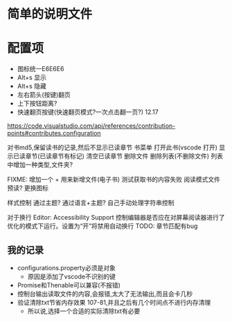 # 简单的说明文件

# 配置项
- 图标统一E6E6E6
- Alt+s 显示
- Alt+s 隐藏
- 左右箭头(按键)翻页 
- 上下按钮距离?
- 快速翻页按键(快速翻页模式?一次点击翻一页?)
12.17

https://code.visualstudio.com/api/references/contribution-points#contributes.configuration

对书md5,保留读书的记录,然后不显示已读章节
书菜单
	打开此书(vscode 打开)
	显示已读章节(已读章节有标记)
	清空已读章节
	删除文件
	删除列表(不删除文件)
列表中增加一种类型,文件夹?


FIXME: 增加一个 + 用来新增文件(电子书)
测试获取书的内容失败
阅读模式文件预读?
更换图标

样式控制
通过主题?
通过语言+主题?
自己手动处理字符串控制

对于换行
Editor: Accessibility Support
控制编辑器是否应在对屏幕阅读器进行了优化的模式下运行。设置为“开”将禁用自动换行
TODO: 章节匹配有bug

## 我的记录
- configurations.property必须是对象
	- 原因是添加了vscode不识别的键
- Promise和Thenable可以兼容(不报错)
- 控制台输出读取文件的内容,会报错,太大了无法输出,而且会卡几秒
- 验证清除txt节省内存效果 107-81,并且之后有几个时间点不进行内存清理
	- 所以说,选择一个合适的实际清除txt有必要
